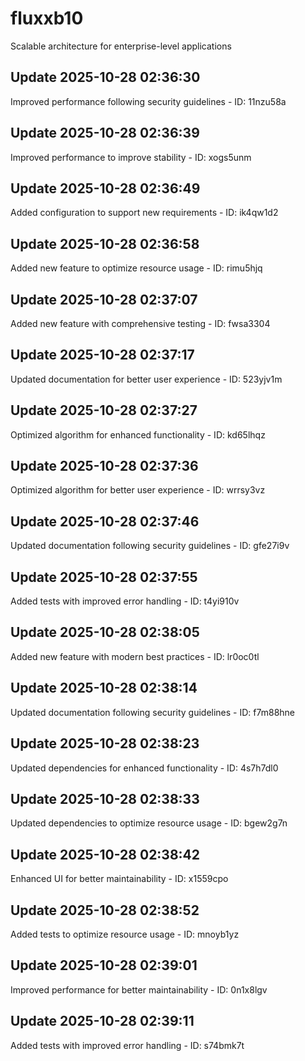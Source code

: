 # fluxxb10
Scalable architecture for enterprise-level applications

## Update 2025-10-28 02:36:30
Improved performance following security guidelines - ID: 11nzu58a


## Update 2025-10-28 02:36:39
Improved performance to improve stability - ID: xogs5unm


## Update 2025-10-28 02:36:49
Added configuration to support new requirements - ID: ik4qw1d2


## Update 2025-10-28 02:36:58
Added new feature to optimize resource usage - ID: rimu5hjq


## Update 2025-10-28 02:37:07
Added new feature with comprehensive testing - ID: fwsa3304


## Update 2025-10-28 02:37:17
Updated documentation for better user experience - ID: 523yjv1m


## Update 2025-10-28 02:37:27
Optimized algorithm for enhanced functionality - ID: kd65lhqz


## Update 2025-10-28 02:37:36
Optimized algorithm for better user experience - ID: wrrsy3vz


## Update 2025-10-28 02:37:46
Updated documentation following security guidelines - ID: gfe27i9v


## Update 2025-10-28 02:37:55
Added tests with improved error handling - ID: t4yi910v


## Update 2025-10-28 02:38:05
Added new feature with modern best practices - ID: lr0oc0tl


## Update 2025-10-28 02:38:14
Updated documentation following security guidelines - ID: f7m88hne


## Update 2025-10-28 02:38:23
Updated dependencies for enhanced functionality - ID: 4s7h7dl0


## Update 2025-10-28 02:38:33
Updated dependencies to optimize resource usage - ID: bgew2g7n


## Update 2025-10-28 02:38:42
Enhanced UI for better maintainability - ID: x1559cpo


## Update 2025-10-28 02:38:52
Added tests to optimize resource usage - ID: mnoyb1yz


## Update 2025-10-28 02:39:01
Improved performance for better maintainability - ID: 0n1x8lgv


## Update 2025-10-28 02:39:11
Added tests with improved error handling - ID: s74bmk7t

